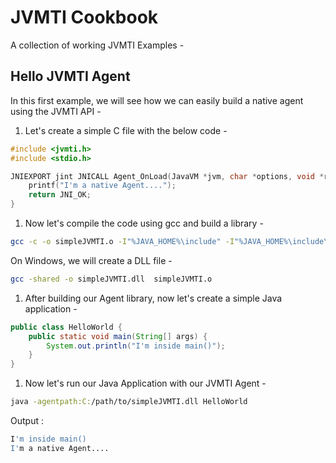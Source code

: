 # JVMTI Cookbook

A collection of working JVMTI Examples -

## Hello JVMTI Agent

In this first example, we will see how we can easily build a native agent using the JVMTI API -

1. Let's create a simple C file with the below code - 

```cpp
#include <jvmti.h>
#include <stdio.h>

JNIEXPORT jint JNICALL Agent_OnLoad(JavaVM *jvm, char *options, void *reserved) {
    printf("I'm a native Agent....");
    return JNI_OK;
}
```

1. Now let's compile the code using gcc and build a library - 

```bash
gcc -c -o simpleJVMTI.o -I"%JAVA_HOME%\include" -I"%JAVA_HOME%\include\win32"  SimpleJVMTI.c
```

On Windows, we will create a DLL file -

```bash
gcc -shared -o simpleJVMTI.dll  simpleJVMTI.o
```

1. After building our Agent library, now let's create a simple Java application -

```java
public class HelloWorld {
    public static void main(String[] args) {
        System.out.println("I'm inside main()");
    }
}
```

1. Now let's run our Java Application with our JVMTI Agent - 

```bash
java -agentpath:C:/path/to/simpleJVMTI.dll HelloWorld
```

Output :

```bash
I'm inside main()
I'm a native Agent....
```




